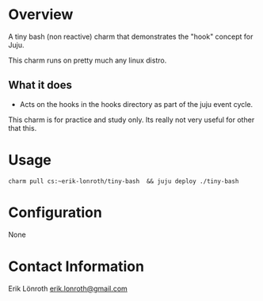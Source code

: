 # Overview

A tiny bash (non reactive) charm that demonstrates the "hook" concept for Juju.

This charm runs on pretty much any linux distro.

## What it does

 * Acts on the hooks in the hooks directory as part of the juju event cycle.

This charm is for practice and study only. Its really not very useful for other that this.

# Usage

```
charm pull cs:~erik-lonroth/tiny-bash  && juju deploy ./tiny-bash
```

# Configuration

None


# Contact Information

Erik Lönroth <erik.lonroth@gmail.com>
